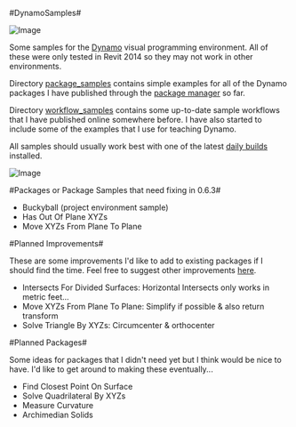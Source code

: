 #DynamoSamples#

![Image](https://raw.github.com/andydandy74/DynamoSamples/master/workflow_samples/ToAutomateOrNotToAutomate/ToAutomateOrNotToAutomate.png)

Some samples for the [Dynamo](http://www.dynamobim.org) visual programming environment. All of these were only tested in Revit 2014 so they may not work in other environments.

Directory [package_samples](https://github.com/andydandy74/DynamoSamples/tree/master/package_samples) contains simple examples for all of the Dynamo packages I have published through the [package manager](http://www.dynamopackages.com) so far.

Directory [workflow_samples](https://github.com/andydandy74/DynamoSamples/tree/master/workflow_samples) contains some up-to-date sample workflows that I have published online somewhere before. I have also started to include some of the examples that I use for teaching Dynamo.

All samples should usually work best with one of the latest [daily builds](http://www.dynamobuilds.com) installed.

![Image](https://raw.github.com/andydandy74/DynamoSamples/master/workflow_samples/SurfaceRemixer/SurfaceRemixer_Results.png)

#Packages or Package Samples that need fixing in 0.6.3#

- Buckyball (project environment sample)
- Has Out Of Plane XYZs
- Move XYZs From Plane To Plane

#Planned Improvements#

These are some improvements I'd like to add to existing packages if I should find the time. Feel free to suggest other improvements [here](https://github.com/andydandy74/DynamoSamples/issues).

- Intersects For Divided Surfaces: Horizontal Intersects only works in metric feet...
- Move XYZs From Plane To Plane: Simplify if possible & also return transform
- Solve Triangle By XYZs: Circumcenter & orthocenter

#Planned Packages#

Some ideas for packages that I didn't need yet but I think would be nice to have. I'd like to get around to making these eventually...

- Find Closest Point On Surface
- Solve Quadrilateral By XYZs
- Measure Curvature
- Archimedian Solids